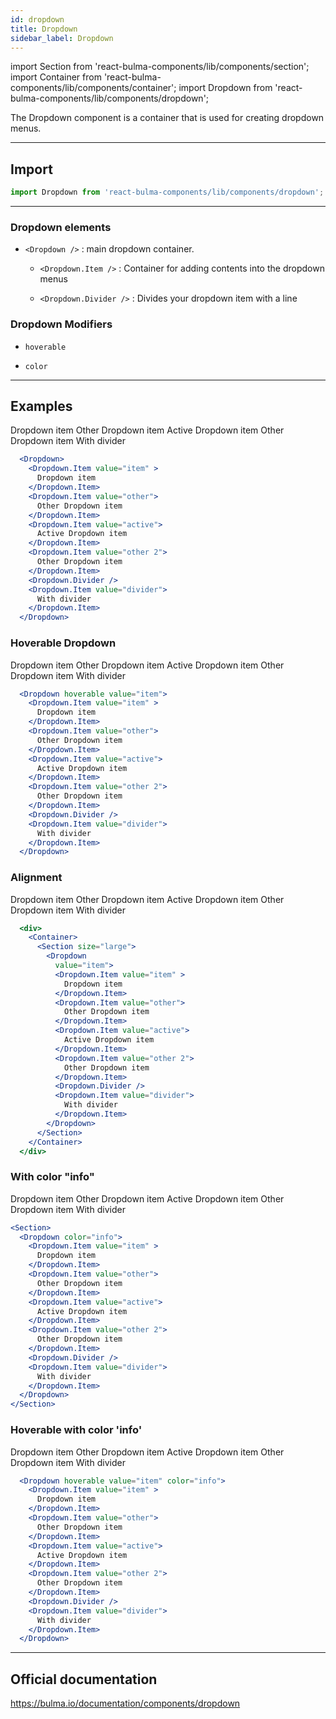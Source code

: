 ```yaml
---
id: dropdown
title: Dropdown
sidebar_label: Dropdown
---
```


import Section from 'react-bulma-components/lib/components/section';
import Container from 'react-bulma-components/lib/components/container';
import Dropdown from 'react-bulma-components/lib/components/dropdown';

The Dropdown component is a container that is used for creating dropdown menus.

---
## **Import**

```js
import Dropdown from 'react-bulma-components/lib/components/dropdown';
```

---
### Dropdown elements

* `<Dropdown />` : main dropdown container.

  * `<Dropdown.Item />` : Container for adding contents into the dropdown menus 

  * `<Dropdown.Divider />` : Divides your dropdown item with a line


### Dropdown Modifiers

* `hoverable`

* `color`

---


## **Examples**

<Section>
  <Dropdown>
    <Dropdown.Item value="item" >
      Dropdown item
    </Dropdown.Item>
    <Dropdown.Item value="other">
      Other Dropdown item
    </Dropdown.Item>
    <Dropdown.Item value="active">
      Active Dropdown item
    </Dropdown.Item>
    <Dropdown.Item value="other 2">
      Other Dropdown item
    </Dropdown.Item>
    <Dropdown.Divider />
    <Dropdown.Item value="divider">
      With divider
    </Dropdown.Item>
  </Dropdown>
</Section>



```jsx
  <Dropdown>
    <Dropdown.Item value="item" >
      Dropdown item
    </Dropdown.Item>
    <Dropdown.Item value="other">
      Other Dropdown item
    </Dropdown.Item>
    <Dropdown.Item value="active">
      Active Dropdown item
    </Dropdown.Item>
    <Dropdown.Item value="other 2">
      Other Dropdown item
    </Dropdown.Item>
    <Dropdown.Divider />
    <Dropdown.Item value="divider">
      With divider
    </Dropdown.Item>
  </Dropdown>
```


### **Hoverable Dropdown**

<Section>
  <Dropdown hoverable value="item">
    <Dropdown.Item value="item" >
      Dropdown item
    </Dropdown.Item>
    <Dropdown.Item value="other">
      Other Dropdown item
    </Dropdown.Item>
    <Dropdown.Item value="active">
      Active Dropdown item
    </Dropdown.Item>
    <Dropdown.Item value="other 2">
      Other Dropdown item
    </Dropdown.Item>
    <Dropdown.Divider />
    <Dropdown.Item value="divider">
      With divider
    </Dropdown.Item>
  </Dropdown>
</Section>


```jsx
  <Dropdown hoverable value="item">
    <Dropdown.Item value="item" >
      Dropdown item
    </Dropdown.Item>
    <Dropdown.Item value="other">
      Other Dropdown item
    </Dropdown.Item>
    <Dropdown.Item value="active">
      Active Dropdown item
    </Dropdown.Item>
    <Dropdown.Item value="other 2">
      Other Dropdown item
    </Dropdown.Item>
    <Dropdown.Divider />
    <Dropdown.Item value="divider">
      With divider
    </Dropdown.Item>
  </Dropdown>
```

### **Alignment**

<Section>
  <div>
    <Container>
      <Section size="large">
        <Dropdown
          value="item">
          <Dropdown.Item value="item" >
            Dropdown item
          </Dropdown.Item>
          <Dropdown.Item value="other">
            Other Dropdown item
          </Dropdown.Item>
          <Dropdown.Item value="active">
            Active Dropdown item
          </Dropdown.Item>
          <Dropdown.Item value="other 2">
            Other Dropdown item
          </Dropdown.Item>
          <Dropdown.Divider />
          <Dropdown.Item value="divider">
            With divider
          </Dropdown.Item>
        </Dropdown>
      </Section>
    </Container>
  </div>
</Section>



```jsx
  <div>
    <Container>
      <Section size="large">
        <Dropdown
          value="item">
          <Dropdown.Item value="item" >
            Dropdown item
          </Dropdown.Item>
          <Dropdown.Item value="other">
            Other Dropdown item
          </Dropdown.Item>
          <Dropdown.Item value="active">
            Active Dropdown item
          </Dropdown.Item>
          <Dropdown.Item value="other 2">
            Other Dropdown item
          </Dropdown.Item>
          <Dropdown.Divider />
          <Dropdown.Item value="divider">
            With divider
          </Dropdown.Item>
        </Dropdown>
      </Section>
    </Container>
  </div>
```


### **With color "info"**

<Section>
  <Dropdown color="info">
    <Dropdown.Item value="item" >
      Dropdown item
    </Dropdown.Item>
    <Dropdown.Item value="other">
      Other Dropdown item
    </Dropdown.Item>
    <Dropdown.Item value="active">
      Active Dropdown item
    </Dropdown.Item>
    <Dropdown.Item value="other 2">
      Other Dropdown item
    </Dropdown.Item>
    <Dropdown.Divider />
    <Dropdown.Item value="divider">
      With divider
    </Dropdown.Item>
  </Dropdown>
</Section>

```jsx
<Section>
  <Dropdown color="info">
    <Dropdown.Item value="item" >
      Dropdown item
    </Dropdown.Item>
    <Dropdown.Item value="other">
      Other Dropdown item
    </Dropdown.Item>
    <Dropdown.Item value="active">
      Active Dropdown item
    </Dropdown.Item>
    <Dropdown.Item value="other 2">
      Other Dropdown item
    </Dropdown.Item>
    <Dropdown.Divider />
    <Dropdown.Item value="divider">
      With divider
    </Dropdown.Item>
  </Dropdown>
</Section>
```


### **Hoverable with color 'info'**

<Section>
  <Dropdown hoverable value="item" color="info">
    <Dropdown.Item value="item" >
      Dropdown item
    </Dropdown.Item>
    <Dropdown.Item value="other">
      Other Dropdown item
    </Dropdown.Item>
    <Dropdown.Item value="active">
      Active Dropdown item
    </Dropdown.Item>
    <Dropdown.Item value="other 2">
      Other Dropdown item
    </Dropdown.Item>
    <Dropdown.Divider />
    <Dropdown.Item value="divider">
      With divider
    </Dropdown.Item>
  </Dropdown>
</Section>



```jsx
  <Dropdown hoverable value="item" color="info">
    <Dropdown.Item value="item" >
      Dropdown item
    </Dropdown.Item>
    <Dropdown.Item value="other">
      Other Dropdown item
    </Dropdown.Item>
    <Dropdown.Item value="active">
      Active Dropdown item
    </Dropdown.Item>
    <Dropdown.Item value="other 2">
      Other Dropdown item
    </Dropdown.Item>
    <Dropdown.Divider />
    <Dropdown.Item value="divider">
      With divider
    </Dropdown.Item>
  </Dropdown>
```

---

## Official documentation


https://bulma.io/documentation/components/dropdown

